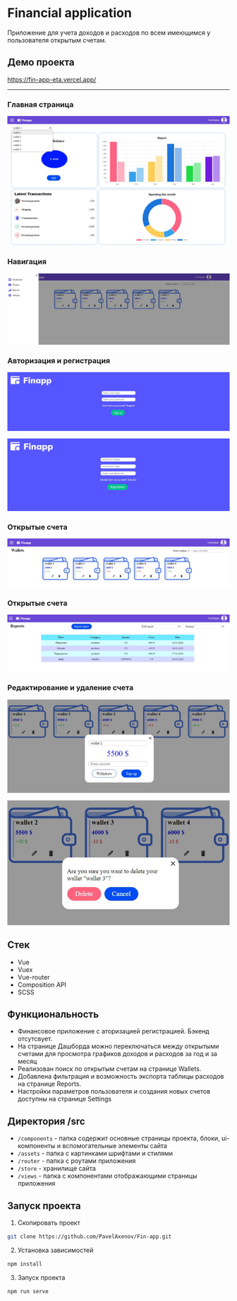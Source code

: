 # Financial application

Приложение для учета доходов и расходов по всем имеющимся у пользователя открытым счетам.

## Демо проекта

https://fin-app-eta.vercel.app/

---

### Главная страница

![Dashboard](https://github.com/PavelAxenov/Fin-app/blob/main/src/assets/images/demo/dashboard.jpg)

### Навигация

![menu](https://github.com/PavelAxenov/Fin-app/blob/main/src/assets/images/demo/menu.jpg)

### Авторизация и регистрация

![Autorize](https://github.com/PavelAxenov/Fin-app/blob/main/src/assets/images/demo/autorization.jpg)

![Register](https://github.com/PavelAxenov/Fin-app/blob/main/src/assets/images/demo/registration.jpg)

### Открытые счета

![Wallets](https://github.com/PavelAxenov/Fin-app/blob/main/src/assets/images/demo/wallets.jpg)

### Открытые счета

![reports](https://github.com/PavelAxenov/Fin-app/blob/main/src/assets/images/demo/reports.jpg)

### Редактирование и удаление счета

![edit](https://github.com/PavelAxenov/Fin-app/blob/main/src/assets/images/demo/edit.jpg)

![delete](https://github.com/PavelAxenov/Fin-app/blob/main/src/assets/images/demo/delete.jpg)

## Стек

-   Vue
-   Vuex
-   Vue-router
-   Composition API
-   SCSS

## Функциональность

-   Финансовое приложение с аторизацией регистрацией. Бэкенд отсутсвует.
-   На странице Дашборда можно переключаться между открытыми счетами для просмотра графиков доходов и расходов за год и за месяц
-   Реализован поиск по открытым счетам на странице Wallets.
-   Добавлена фильтрация и возможность экспорта таблицы расходов на странице Reports.
-   Настройки параметров пользователя и создания новых счетов доступны на странице Settings

## Директория /src

-   `/components` - папка содержит основные страницы проекта, блоки, ui-компоненты и вспомогательные элементы сайта
-   `/assets` - папка с картинками шрифтами и стилями
-   `/router` - папка с роутами приложения
-   `/store` - хранилище сайта
-   `/views` - папка с компонентами отображающими страницы приложения

## Запуск проекта

1. Скопировать проект

```bash
git clone https://github.com/PavelAxenov/Fin-app.git
```

2. Установка зависимостей

```bash
npm install
```

3. Запуск проекта

```bash
npm run serve
```
